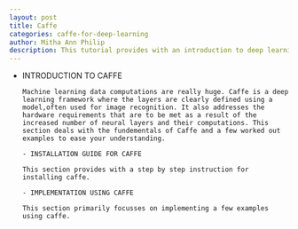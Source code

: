 ```yaml
---
layout: post
title: Caffe 
categories: caffe-for-deep-learning
author: Mitha Ann Philip
description: This tutorial provides with an introduction to deep learning framework and examples implemented using caffe.
---
```


- INTRODUCTION TO CAFFE

      Machine learning data computations are really huge. Caffe is a deep learning framework where the layers are clearly defined using a model,often used for image recognition. It also addresses the hardware requirements that are to be met as a result of the increased number of neural layers and their computations. This section deals with the fundementals of Caffe and a few worked out examples to ease your understanding.
    
      - INSTALLATION GUIDE FOR CAFFE

      This section provides with a step by step instruction for installing caffe.

      - IMPLEMENTATION USING CAFFE

      This section primarily focusses on implementing a few examples using caffe.
